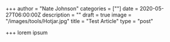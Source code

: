+++
author = "Nate Johnson"
categories = [""]
date = 2020-05-27T06:00:00Z
description = ""
draft = true
image = "/images/tools/Hotjar.jpg"
title = "Test Article"
type = "post"

+++
lorem ipsum